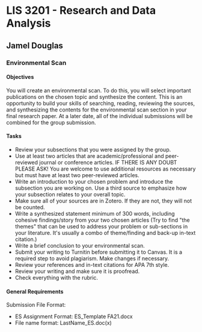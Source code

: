 # LIS 3201 - Research and Data Analysis

## Jamel Douglas

### Environmental Scan

#### Objectives 
You will create an environmental scan. To do this, you will select important publications on the chosen topic and synthesize the content. This is an opportunity to build your skills of searching, reading, reviewing the sources, and synthesizing the contents for the environmental scan section in your final research paper. At a later date, all of the individual submissions will be combined for the group submission.

#### Tasks
- Review your subsections that you were assigned by the group.
- Use at least two articles that are academic/professional and peer-reviewed journal or conference articles. IF THERE IS ANY DOUBT PLEASE ASK! You are welcome to use additional resources as necessary but must have at least two peer-reviewed articles. 
- Write an introduction to your chosen problem and introduce the subsection you are working on. Use a third source to emphasize how your subsection relates to your overall topic.
- Make sure all of your sources are in Zotero. If they are not, they will not be counted.
- Write a synthesized statement minimum of 300 words, including cohesive findings/story from your two chosen articles (Try to find "the themes" that can be used to address your problem or sub-sections in your literature. It's usually a combo of theme/finding and back-up in-text citation.)
- Write a brief conclusion to your environmental scan.
- Submit your writing to Turnitin before submitting it to Canvas. It is a required step to avoid plagiarism. Make changes if necessary.
- Review your references and in-text citations for APA 7th style.
- Review your writing and make sure it is proofread.
- Check everything with the rubric.

#### General Requirements
Submission File Format:
- ES Assignment Format: ES_Template FA21.docx
- File name format: LastName_ES.doc(x)